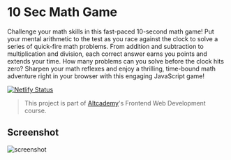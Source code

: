 # 10 Sec Math Game

Challenge your math skills in this fast-paced 10-second math game! Put your mental arithmetic to the test as you race against the clock to solve a series of quick-fire math problems. From addition and subtraction to multiplication and division, each correct answer earns you points and extends your time. How many problems can you solve before the clock hits zero? Sharpen your math reflexes and enjoy a thrilling, time-bound math adventure right in your browser with this engaging JavaScript game!

[![Netlify Status](https://api.netlify.com/api/v1/badges/8d13e482-fde6-4d7c-bbf8-d3f64d13047c/deploy-status)](https://app.netlify.com/sites/10s-math-game/deploys)

> This project is part of [Altcademy](https://www.altcademy.com/classroom/courses/jqueryium/book/10-sec-maths-game-project-overview)'s Frontend Web Development course.

## Screenshot

![screenshot](https://res.cloudinary.com/codelikeagirl29/image/upload/v1704938937/10-Sec-Maths-Game_1_vzitjl.png)

